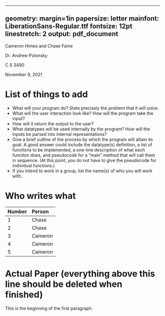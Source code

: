 <!---
I'll do some explaining, what you see below is a YAML configuration for pandoc,
a tool that I use to convert markdown to any document format. People tend to
like the style of pandoc when exported and it looks a lot like the instruction
documents that professors will hand out to students.

NOTE: This text is inside HTML comment tags and will not be parsed by pandoc.
We could write anything we want in here and nobody will see it in the generated
pdf file.
-->

---
geometry: margin=1in
papersize: letter
mainfont: LiberationSans-Regular.ttf
fontsize: 12pt
linestretch: 2
output: pdf_document
---

Cameron Himes and Chase Faine

Dr. Andrew Polonsky

C S 3490

November 9, 2021

# List of things to add

- What will your program do? State precisely the problem that it will solve.
- What will the user interaction look like? How will the program take the input?
- How will it return the output to the user?
- What datatypes will be used internally by the program? How will the inputs
  be parsed into internal representations?
- Give a brief outline of the process by which the program will attain its
  goal. A good answer could include the datatype(s) definition, a list of
  functions to be implemented, a one-line description of what each function
  does, and pseudocode for a “main” method that will call them in sequence.
  (At this point, you do not have to give the pseudocode for individual
  functions.)
- If you intend to work in a group, list the name(s) of who you will work with.

# Who writes what

| Number | Person  |
| :----- | :------ |
| 1      | Chase   |
| 2      | Chase   |
| 3      | Cameron |
| 4      | Cameron |
| 5      | Cameron |

# Actual Paper (everything above this line should be deleted when finished)

This is the beginning of the first paragraph.
